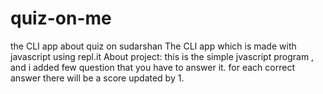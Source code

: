 # quiz-on-me
the CLI app about quiz on sudarshan
The CLI app which is made with javascript using repl.it 
About project: this is the simple jvascript program , and i added few question that you have to answer it. for each correct answer there will be a score updated by 1.
